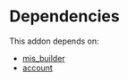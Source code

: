 # Dependencies

This addon depends on:

- [mis_builder](https://github.com/bringout/oca-report)
- [account](https://github.com/bringout/oca-ocb-accounting/tree/d63411e729b42117587a2f63f6ff389d6dbac8c2/odoo-bringout-oca-ocb-account)
